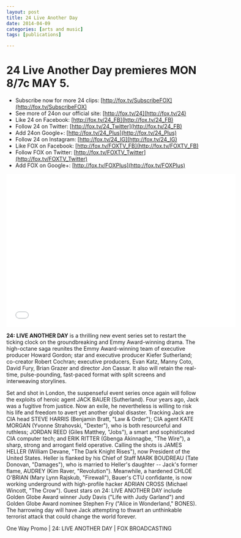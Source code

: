 ```yaml
---
layout: post
title: 24 Live Another Day
date: 2014-04-09
categories: [arts and music]
tags: [publications]

---
```


# 24 Live Another Day premieres MON 8/7c MAY 5.

* Subscribe now for more 24 clips: [http://fox.tv/SubscribeFOX](http://fox.tv/SubscribeFOX)
* See more of 24on our official site: [http://fox.tv/24](http://fox.tv/24)
* Like 24 on Facebook: [http://fox.tv/24_FB](http://fox.tv/24_FB)
* Follow 24 on Twitter: [http://fox.tv/24_Twitter](http://fox.tv/24_FB)
* Add 24on Google+: [http://fox.tv/24_Plus](http://fox.tv/24_Plus)
* Follow 24 on Instagram: [http://fox.tv/24_IG](http://fox.tv/24_IG)
* Like FOX on Facebook: [http://fox.tv/FOXTV_FB](http://fox.tv/FOXTV_FB)
* Follow FOX on Twitter: [http://fox.tv/FOXTV_Twitter](http://fox.tv/FOXTV_Twitter)
* Add FOX on Google+: [http://fox.tv/FOXPlus](http://fox.tv/FOXPlus)

<iframe width="600" height="400" src="//www.youtube.com/embed/q7ZYInTPwqo" frameborder="0" allowfullscreen></iframe>

**24: LIVE ANOTHER DAY** is a thrilling new event series set to restart the ticking clock on the groundbreaking and Emmy Award-winning drama. 
The high-octane saga reunites the Emmy Award-winning team of executive producer Howard Gordon; star and executive producer Kiefer Sutherland; co-creator Robert Cochran; executive producers, Evan Katz, Manny Coto, David Fury, Brian Grazer and director Jon Cassar. It also will retain the real-time, pulse-pounding, fast-paced format with split screens and interweaving storylines. 

Set and shot in London, the suspenseful event series once again will follow the exploits of heroic agent JACK BAUER (Sutherland). Four years ago, Jack was a fugitive from justice. Now an exile, he nevertheless is willing to risk his life and freedom to avert yet another global disaster. Tracking Jack are CIA head STEVE HARRIS (Benjamin Bratt, "Law & Order"); CIA agent KATE MORGAN (Yvonne Strahovski, "Dexter"), who is both resourceful and ruthless; JORDAN REED (Giles Matthey, "Jobs"), a smart and sophisticated CIA computer tech; and ERIK RITTER (Gbenga Akinnagbe, "The Wire"), a sharp, strong and arrogant field operative. Calling the shots is JAMES HELLER (William Devane, "The Dark Knight Rises"), now President of the United States. Heller is flanked by his Chief of Staff MARK BOUDREAU (Tate Donovan, "Damages"), who is married to Heller's daughter -- Jack's former flame, AUDREY (Kim Raver, "Revolution"). Meanwhile, a hardened CHLOE O'BRIAN (Mary Lynn Rajskub, "Firewall"), Bauer's CTU confidante, is now working underground with high-profile hacker ADRIAN CROSS (Michael Wincott, "The Crow"). Guest stars on 24: LIVE ANOTHER DAY include Golden Globe Award winner Judy Davis ("Life with Judy Garland") and Golden Globe Award nominee Stephen Fry ("Alice in Wonderland," BONES). The harrowing day will have Jack attempting to thwart an unthinkable terrorist attack that could change the world forever. 

One Way Promo | 24: LIVE ANOTHER DAY | FOX BROADCASTING